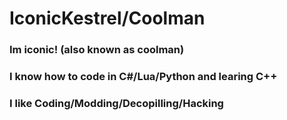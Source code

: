 # IconicKestrel/Coolman

### Im iconic! (also known as coolman)
### I know how to code in C#/Lua/Python and learing C++
### I like Coding/Modding/Decopilling/Hacking

